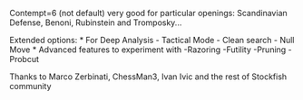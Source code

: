 Contempt=6 (not default) very good for particular openings: Scandinavian Defense, Benoni, Rubinstein and Tromposky...

Extended options:
	* For Deep Analysis
		- Tactical Mode
		- Clean search
		- Null Move
	* Advanced features to experiment with
		-Razoring
		-Futility
		-Pruning
		-Probcut
		
Thanks to Marco Zerbinati, ChessMan3, Ivan Ivic and the rest of Stockfish community
	